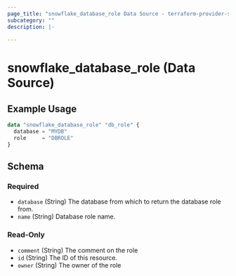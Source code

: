 ```yaml
---
page_title: "snowflake_database_role Data Source - terraform-provider-snowflake"
subcategory: ""
description: |-
  
---
```


# snowflake_database_role (Data Source)



## Example Usage

```terraform
data "snowflake_database_role" "db_role" {
  database = "MYDB"
  role     = "DBROLE"
}
```

<!-- schema generated by tfplugindocs -->
## Schema

### Required

- `database` (String) The database from which to return the database role from.
- `name` (String) Database role name.

### Read-Only

- `comment` (String) The comment on the role
- `id` (String) The ID of this resource.
- `owner` (String) The owner of the role
